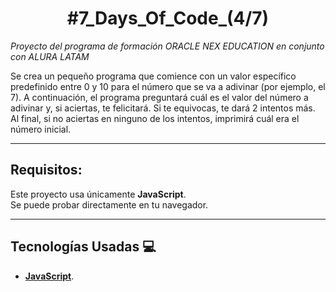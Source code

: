 <h1 align="center">#7_Days_Of_Code_(4/7)</h1>

  *Proyecto del programa de formación ORACLE NEX EDUCATION en conjunto con ALURA LATAM*

Se crea un pequeño programa que comience con un valor específico predefinido entre 0 y 10 para el número que se va a adivinar (por ejemplo, el 7).
A continuación, el programa preguntará cuál es el valor del número a adivinar y, si aciertas, te felicitará. Si te equivocas, te dará 2 intentos más.
Al final, si no aciertas en ninguno de los intentos, imprimirá cuál era el número inicial.

---

## Requisitos:

Este proyecto usa únicamente **JavaScript**.  
Se puede probar directamente en tu navegador.

---

## Tecnologías Usadas 💻

- **[JavaScript](https://developer.mozilla.org/es/docs/Web/JavaScript)**.
